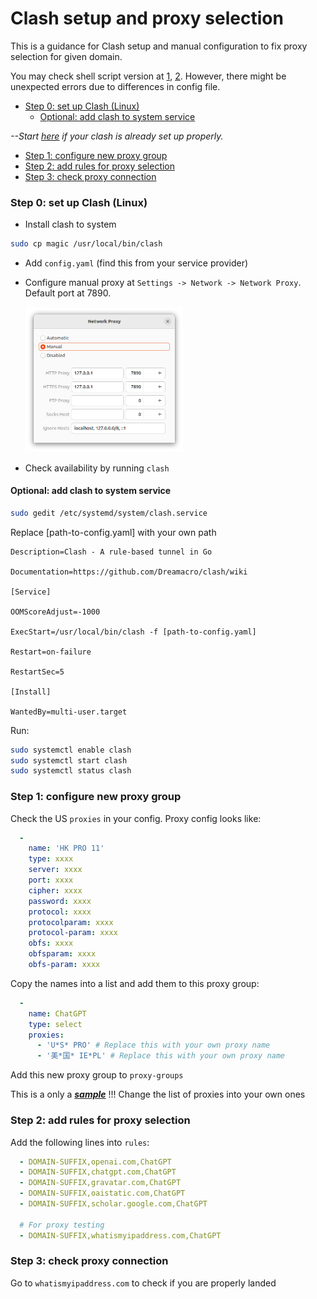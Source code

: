 # Clash setup and proxy selection

This is a guidance for Clash setup and manual configuration to fix proxy selection for given domain. 

You may check shell script version at [1](https://cndaqiang.github.io/2020/07/17/clash/), [2](https://github.com/Elegycloud/clash-for-linux-backup/blob/main/scripts/clash_proxy-selector.sh). However, there might be unexpected errors due to differences in config file.



- [Step 0: set up Clash (Linux)](#setup)
  - [Optional: add clash to system service](#sys)

*--Start [here](#group) if your clash is already set up properly.*

- [Step 1: configure new proxy group](#group)
- [Step 2: add rules for proxy selection](#rule)
- [Step 3: check proxy connection](#check)



### Step 0: set up Clash (Linux)<a name="setup"></a>

- Install clash to system

```bash
sudo cp magic /usr/local/bin/clash
```

- Add `config.yaml` (find this from your service provider)

- Configure manual proxy at `Settings -> Network -> Network Proxy`. Default port at 7890.

  <img src="./mp.png" alt="manual_proxy" style="zoom:50%;" />

- Check availability by running `clash`



#### Optional: add clash to system service<a name="sys"></a>

```bash
sudo gedit /etc/systemd/system/clash.service
```

Replace [path-to-config.yaml] with your own path

 ```
 Description=Clash - A rule-based tunnel in Go
 
 Documentation=https://github.com/Dreamacro/clash/wiki
 
 [Service]
 
 OOMScoreAdjust=-1000
 
 ExecStart=/usr/local/bin/clash -f [path-to-config.yaml]
 
 Restart=on-failure
 
 RestartSec=5
 
 [Install]
 
 WantedBy=multi-user.target
 ```



Run:

```bash
sudo systemctl enable clash
sudo systemctl start clash
sudo systemctl status clash
```





### Step 1: configure new proxy group<a name="group"></a>

Check the US `proxies` in your config. Proxy config looks like: 

```yaml
  -
    name: 'HK PRO 11'
    type: xxxx
    server: xxxx
    port: xxxx
    cipher: xxxx
    password: xxxx
    protocol: xxxx
    protocolparam: xxxx
    protocol-param: xxxx
    obfs: xxxx
    obfsparam: xxxx
    obfs-param: xxxx

```



Copy the names into a list and add them to this proxy group: 

```yaml
  -
    name: ChatGPT
    type: select
    proxies:
      - 'U*S* PRO' # Replace this with your own proxy name
      - '美*国* IE*PL' # Replace this with your own proxy name
```



Add this new proxy group to `proxy-groups`

This is a only a ***<u>sample</u>*** !!! Change the list of proxies into your own ones



### Step 2: add rules for proxy selection<a name="rule"></a>

Add the following lines into `rules`:

```yaml
  - DOMAIN-SUFFIX,openai.com,ChatGPT
  - DOMAIN-SUFFIX,chatgpt.com,ChatGPT
  - DOMAIN-SUFFIX,gravatar.com,ChatGPT
  - DOMAIN-SUFFIX,oaistatic.com,ChatGPT
  - DOMAIN-SUFFIX,scholar.google.com,ChatGPT
  
  # For proxy testing
  - DOMAIN-SUFFIX,whatismyipaddress.com,ChatGPT
```



### Step 3: check proxy connection<a name="check"></a>

Go to `whatismyipaddress.com` to check if you are properly landed